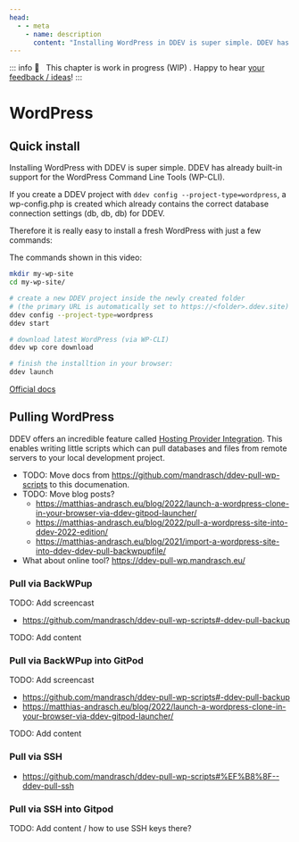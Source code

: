 ```yaml
---
head:
  - - meta
    - name: description
      content: "Installing WordPress in DDEV is super simple. DDEV has already built-in support for the WordPress Command Line Tools (WP-CLI),therefore you can just download WordPress and install it locally:"
---
```


::: info
🚧 &nbsp; This chapter is work in progress (WIP) . Happy to hear [your feedback / ideas](https://github.com/mandrasch/my-ddev-lab/issues)!
:::

# WordPress

## Quick install

Installing WordPress with DDEV is super simple. DDEV has already built-in support for the WordPress Command Line Tools (WP-CLI).

If you create a DDEV project with `ddev config --project-type=wordpress`, a wp-config.php is created which already contains the correct database connection settings (db, db, db) for DDEV.

Therefore it is really easy to install a fresh WordPress with just a few commands:

<TwoClickYoutubePrivacy videoId="Cn72ix44ex4" />

The commands shown in this video:

```bash
mkdir my-wp-site
cd my-wp-site/

# create a new DDEV project inside the newly created folder
# (the primary URL is automatically set to https://<folder>.ddev.site)
ddev config --project-type=wordpress
ddev start

# download latest WordPress (via WP-CLI)
ddev wp core download

# finish the installtion in your browser:
ddev launch
```

[Official docs](https://ddev.readthedocs.io/en/stable/users/cli-usage/#command-line-setup-example-using-wp-cli)

## Pulling WordPress

DDEV offers an incredible feature called [Hosting Provider Integration](https://ddev.readthedocs.io/en/stable/users/providers/provider-introduction/). This enables writing little scripts which can pull databases and files from remote servers to your local development project.

- TODO: Move docs from https://github.com/mandrasch/ddev-pull-wp-scripts to this documenation.
- TODO: Move blog posts?
  - https://matthias-andrasch.eu/blog/2022/launch-a-wordpress-clone-in-your-browser-via-ddev-gitpod-launcher/
  - https://matthias-andrasch.eu/blog/2022/pull-a-wordpress-site-into-ddev-2022-edition/
  - https://matthias-andrasch.eu/blog/2021/import-a-wordpress-site-into-ddev-ddev-pull-backwpupfile/
- What about online tool? https://ddev-pull-wp.mandrasch.eu/

### Pull via BackWPup

TODO: Add screencast

- https://github.com/mandrasch/ddev-pull-wp-scripts#-ddev-pull-backup

TODO: Add content

### Pull via BackWPup into GitPod

TODO: Add screencast

- https://github.com/mandrasch/ddev-pull-wp-scripts#-ddev-pull-backup
- https://matthias-andrasch.eu/blog/2022/launch-a-wordpress-clone-in-your-browser-via-ddev-gitpod-launcher/

TODO: Add content

### Pull via SSH

- https://github.com/mandrasch/ddev-pull-wp-scripts#%EF%B8%8F--ddev-pull-ssh

<TwoClickYoutubePrivacy videoId="lEGL65H-hts" />

### Pull via SSH into Gitpod

TODO: Add content / how to use SSH keys there?
